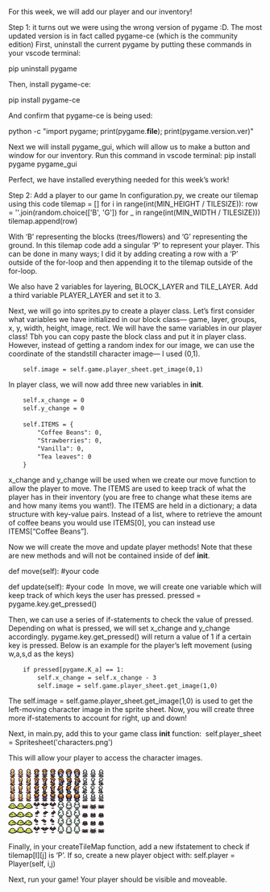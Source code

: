 For this week, we will add our player and our inventory!


Step 1:
it turns out we were using the wrong version of pygame :D. The most updated version is in fact called pygame-ce (which is the community edition)
First, uninstall the current pygame by putting these commands in your vscode terminal:

pip uninstall pygame

Then, install pygame-ce:

pip install pygame-ce

And confirm that pygame-ce is being used: 

python -c "import pygame; print(pygame.__file__); print(pygame.version.ver)"

Next we will install pygame_gui, which will allow us to make a button and window for our inventory. Run this command in vscode terminal: pip install pygame pygame_gui

Perfect, we have installed everything needed for this week’s work! 

Step 2: Add a player to our game
In configuration.py, we create our tilemap using this code
tilemap = []
for i in range(int(MIN_HEIGHT / TILESIZE)):
    row = ''.join(random.choice(['B', 'G']) for _ in range(int(MIN_WIDTH / TILESIZE)))
    tilemap.append(row)

With ‘B’ representing the blocks (trees/flowers) and ‘G’ representing the ground. In this tilemap code add a singular ‘P’ to represent your player. This can be done in many ways; I did it by adding creating a row  with a ‘P’ outside of the for-loop and then appending it to the tilemap outside of the for-loop.

We also have 2 variables for layering, BLOCK_LAYER and TILE_LAYER. Add a third variable PLAYER_LAYER and set it to 3.

Next, we will go into sprites.py to create a player class. Let’s first consider what variables we have initialized in our block class— game, layer, groups, x, y, width, height, image, rect. We will have the same variables in our player class! Tbh you can copy paste the block class and put it in player class. However, instead of getting a random index for our image, we can use the coordinate of the standstill character image— I used (0,1).

        self.image = self.game.player_sheet.get_image(0,1)

In player class, we will now add three new variables in __init__.

        self.x_change = 0
        self.y_change = 0
	
        self.ITEMS = {
            "Coffee Beans": 0,
            "Strawberries": 0,
            "Vanilla": 0,
            "Tea leaves": 0    
        }

x_change and y_change will be used when we create our move function to allow the player to move. The ITEMS are used to keep track of what the player has in their inventory (you are free to change what these items are and how many items you want!). The ITEMS are held in a dictionary; a data structure with key-value pairs. Instead of a list, where to retrieve the amount of coffee beans you would use ITEMS[0], you can instead use ITEMS[“Coffee Beans”]. 

Now we will create the move and update player methods! Note that these are new methods and will not be contained inside of def __init__.

def move(self):
	#your code

def update(self):
	#your code 
In move, we will create one variable which will keep track of which keys the user has pressed.
	pressed = pygame.key.get_pressed()

Then, we can use a series of if-statements to check the value of pressed. Depending on what is pressed, we will set x_change and y_change accordingly. pygame.key.get_pressed() will return a value of 1 if a certain key is pressed. Below is an example for the player’s left movement (using w,a,s,d as the keys)

        if pressed[pygame.K_a] == 1:
            self.x_change = self.x_change - 3
            self.image = self.game.player_sheet.get_image(1,0)

The   self.image = self.game.player_sheet.get_image(1,0) is used to get the left-moving character image in the sprite sheet. Now, you will create three more if-statements to account for right, up and down!

Next, in main.py, add this to your game class __init__ function:  self.player_sheet = Spritesheet('characters.png')

This will allow your player to access the character images.


![Alt text](https://github.com/sofievargas/WiCS-Mentor-Group/blob/fdd764f3f41fcdd777dc43b7865f82ed845fd0de/characters.png)

Finally, in your createTileMap function, add a new ifstatement to check if tilemap[I][j] is ‘P’. If so, create a new player object with:
self.player = Player(self, i,j)


Next, run your game! Your player should be visible and moveable.
